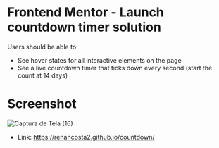 # Frontend Mentor - Launch countdown timer solution
 
Users should be able to:

- See hover states for all interactive elements on the page
- See a live countdown timer that ticks down every second (start the count at 14 days)

# Screenshot
![Captura de Tela (16)](https://user-images.githubusercontent.com/105220100/182714517-8cbe309e-2dc9-4a5a-9a7d-a4b14159b3fa.png)

- Link: https://renancosta2.github.io/countdown/
